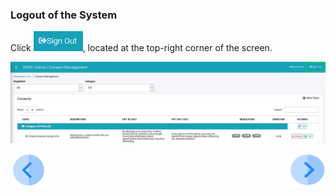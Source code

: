 ### Logout of the System

Click ![image](/articles/demo_project/DPM_Demo_Project/images/08_ICON_SignOut.jpg), located at the top-right corner of the screen.

![image](/articles/demo_project/DPM_Demo_Project/images/08_01_Consent_AdminLoggedout2.jpg)



[![Previous](/articles/demo_project/DPM_Demo_Project/images/Previous.png)]( /articles/demo_project/DPM_Demo_Project/08_Consent/03_03_Admin_Create_New_Consent.md)[<img align="right" width="60" height="54" src="/articles/demo_project/DPM_Demo_Project/images/Next.png">](/articles/demo_project/DPM_Demo_Project/08_Consent/04_Customer_Consent_Introduction.md)
